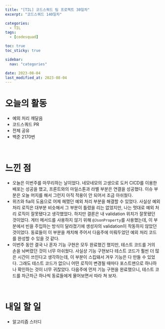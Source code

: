 ```yaml
---
title: "[TIL] 코드스쿼드 팀 프로젝트 30일차"
excerpt: "코드스쿼드 140일차"

categories:
  - TIL
tags:
  - [codesquad]

toc: true
toc_sticky: true

sidebar:
  nav: "categories"

date: 2023-08-04
last_modified_at: 2023-08-04
---
```


# 오늘의 활동

- 예외 처리 깨달음
- 코드스쿼드 PR
- 전체 공유
- 백준 2170번

<br>

# 느낀 점

- 오늘은 이번주를 마무리하는 날이었다. 네모네모의 고생으로 도커 CICD를 이용한 배포는 성공을 했고, 프론트와의 마일스톤과 라벨 부분은 연결을 성공했다. 이슈 부분은 오늘 머지를 해서 그런지 아직 적용이 안 되어서 조금 아쉬웠다.
- 위즈와 fia의 도움으로 어제 헤맸던 예외 처리 부분을 해결할 수 있었다. 사실상 예외 처리 로직은 대부분 비슷해서 그 부분이 틀렸을 리는 없었지만, 나는 멋대로 예외 처리 로직이 잘못됐다고 생각했었다. 하지만 결론은 내 validation 위치가 잘못됐던 것이었다. 게터 메서드를 사용하지 않기 위해 `@JsonProperty`를 사용했는데, 이 부분에서 빈을 주입하는 방식이 달라졌기에 생성자의 validation이 작동하지 않았던 것이었다. 동료들이 이 부분을 캐치해 주어서 다음주에 미뤄두었던 예외 처리 코드를 완성할 수 있을 것 같다.
- 이번주 동안 결국 나 혼자 기능 구현은 모두 완료했긴 했지만, 테스트 코드를 거의 손을 놔버렸던 것이 너무 아쉬웠다. 사실상 기능 구현보다 테스트 코드가 훨씬 더 많은 시간이 쓰인다고 생각하는데, 이 부분이 스킵돼서 겨우 기능은 다 만들 수 있었다. 그래도 테스트 코드가 없으니 어떤 로직이 변경될 때마다 포스트맨으로 하나하나 확인하는 것이 너무 귀찮았다. 다음주에 먼저 기능 구현을 완료했으니, 테스트 코드를 차근차근 하나씩 동료들에게 물어보면서 따라 쳐 보자.

<br>

# 내일 할 일

- 알고리즘 스터디
